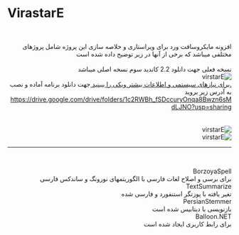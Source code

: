 # VirastarE  <br>
<div dir="rtl">
<br>

افزونه مایکروسافت ورد برای ویراستاری و خلاصه سازی
این پروژه شامل پروژهای مختلفی میباشد که برخی از آنها در زیر توضیح داده شده است  
<br>
نسخه فعلی جهت دانلود 2.2 کاندید سوم نسخه اصلی میباشد
<br>
<img src="https://github.com/ehsan2022002/VirastarE/blob/master/screenshot5.png" alt="virstarE">
<br>
<a href="https://github.com/ehsan2022002/VirastarE/wiki"> .برای نیازهای سیستمی و اطلاعات بیشتر ویکی را ببینید </a>
جهت دانلود برنامه آماده و نصب به آدرس زیر بروید 
<br>
https://drive.google.com/drive/folders/1c2RWBh_fSDccuryOnqa8Bwzn6sMdLJNO?usp=sharing
<br>
<br>
<br>
<img src="https://github.com/ehsan2022002/VirastarE/blob/master/screenshot3.png" alt="virstarE">
<br>
<img src="https://github.com/ehsan2022002/VirastarE/blob/master/screenshot4.png" alt="virstarE">
<br>

<hr>
<br>


BorzoyaSpell <br>
 برای برسی و اصلاح لغات فارسی با الگوریتمهای  نورونگ و ساندکس فارسی
 <br>
TextSummarize<br>
تغیر یافته با پوزتگر استنفورد و فارسی شده
<br>
PersianStemmer<br>
بازنویسی با دیتابیس شده است<br>
Balloon.NET<br>
برای رابط کاربری ایجاد شده است
<br>
</div>
